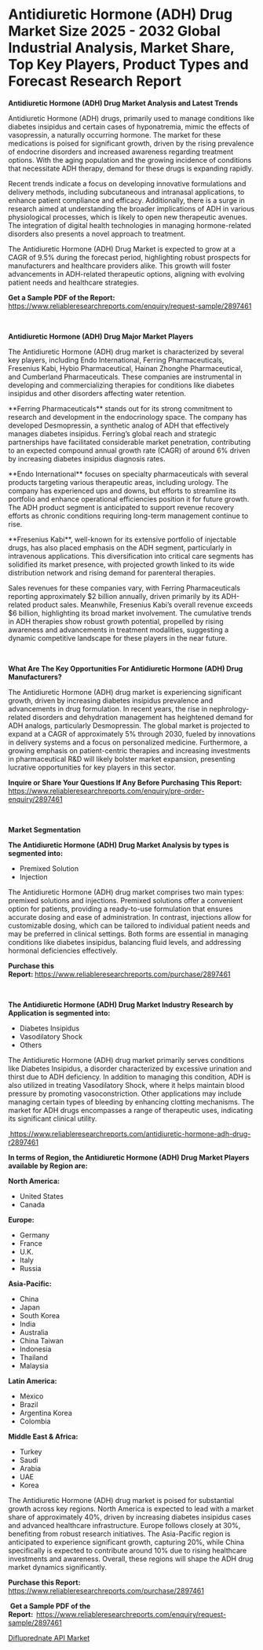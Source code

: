 <p><h1>Antidiuretic Hormone (ADH) Drug Market Size 2025 - 2032 Global Industrial Analysis, Market Share, Top Key Players, Product Types and Forecast Research Report</h1></p><p><strong>Antidiuretic Hormone (ADH) Drug Market Analysis and Latest Trends</strong></p>
<p><p>Antidiuretic Hormone (ADH) drugs, primarily used to manage conditions like diabetes insipidus and certain cases of hyponatremia, mimic the effects of vasopressin, a naturally occurring hormone. The market for these medications is poised for significant growth, driven by the rising prevalence of endocrine disorders and increased awareness regarding treatment options. With the aging population and the growing incidence of conditions that necessitate ADH therapy, demand for these drugs is expanding rapidly.</p><p>Recent trends indicate a focus on developing innovative formulations and delivery methods, including subcutaneous and intranasal applications, to enhance patient compliance and efficacy. Additionally, there is a surge in research aimed at understanding the broader implications of ADH in various physiological processes, which is likely to open new therapeutic avenues. The integration of digital health technologies in managing hormone-related disorders also presents a novel approach to treatment.</p><p>The Antidiuretic Hormone (ADH) Drug Market is expected to grow at a CAGR of 9.5% during the forecast period, highlighting robust prospects for manufacturers and healthcare providers alike. This growth will foster advancements in ADH-related therapeutic options, aligning with evolving patient needs and healthcare strategies.</p></p>
<p><strong>Get a Sample PDF of the Report:&nbsp;</strong> <a href="https://www.reliableresearchreports.com/enquiry/request-sample/2897461?utm_campaign=3322&utm_medium=2&utm_source=Github&utm_content=ia&utm_term=15032025&utm_id=antidiuretic-hormone-adh-drug">https://www.reliableresearchreports.com/enquiry/request-sample/2897461</a></p>
<p>&nbsp;</p>
<p><strong>Antidiuretic Hormone (ADH) Drug Major Market Players</strong></p>
<p><p>The Antidiuretic Hormone (ADH) drug market is characterized by several key players, including Endo International, Ferring Pharmaceuticals, Fresenius Kabi, Hybio Pharmaceutical, Hainan Zhonghe Pharmaceutical, and Cumberland Pharmaceuticals. These companies are instrumental in developing and commercializing therapies for conditions like diabetes insipidus and other disorders affecting water retention.</p><p>**Ferring Pharmaceuticals** stands out for its strong commitment to research and development in the endocrinology space. The company has developed Desmopressin, a synthetic analog of ADH that effectively manages diabetes insipidus. Ferring’s global reach and strategic partnerships have facilitated considerable market penetration, contributing to an expected compound annual growth rate (CAGR) of around 6% driven by increasing diabetes insipidus diagnosis rates.</p><p>**Endo International** focuses on specialty pharmaceuticals with several products targeting various therapeutic areas, including urology. The company has experienced ups and downs, but efforts to streamline its portfolio and enhance operational efficiencies position it for future growth. The ADH product segment is anticipated to support revenue recovery efforts as chronic conditions requiring long-term management continue to rise.</p><p>**Fresenius Kabi**, well-known for its extensive portfolio of injectable drugs, has also placed emphasis on the ADH segment, particularly in intravenous applications. This diversification into critical care segments has solidified its market presence, with projected growth linked to its wide distribution network and rising demand for parenteral therapies.</p><p>Sales revenues for these companies vary, with Ferring Pharmaceuticals reporting approximately $2 billion annually, driven primarily by its ADH-related product sales. Meanwhile, Fresenius Kabi’s overall revenue exceeds $6 billion, highlighting its broad market involvement. The cumulative trends in ADH therapies show robust growth potential, propelled by rising awareness and advancements in treatment modalities, suggesting a dynamic competitive landscape for these players in the near future.</p></p>
<p>&nbsp;</p>
<p><strong>What Are The Key Opportunities For Antidiuretic Hormone (ADH) Drug Manufacturers?</strong></p>
<p><p>The Antidiuretic Hormone (ADH) drug market is experiencing significant growth, driven by increasing diabetes insipidus prevalence and advancements in drug formulation. In recent years, the rise in nephrology-related disorders and dehydration management has heightened demand for ADH analogs, particularly Desmopressin. The global market is projected to expand at a CAGR of approximately 5% through 2030, fueled by innovations in delivery systems and a focus on personalized medicine. Furthermore, a growing emphasis on patient-centric therapies and increasing investments in pharmaceutical R&D will likely bolster market expansion, presenting lucrative opportunities for key players in this sector.</p></p>
<p><strong>Inquire or Share Your Questions If Any Before Purchasing This Report:</strong> <a href="https://www.reliableresearchreports.com/enquiry/pre-order-enquiry/2897461?utm_campaign=3322&utm_medium=2&utm_source=Github&utm_content=ia&utm_term=15032025&utm_id=antidiuretic-hormone-adh-drug">https://www.reliableresearchreports.com/enquiry/pre-order-enquiry/2897461</a></p>
<p>&nbsp;</p>
<p><strong>Market Segmentation</strong></p>
<p><strong>The Antidiuretic Hormone (ADH) Drug Market Analysis by types is segmented into:</strong></p>
<p><ul><li>Premixed Solution</li><li>Injection</li></ul></p>
<p><p>The Antidiuretic Hormone (ADH) drug market comprises two main types: premixed solutions and injections. Premixed solutions offer a convenient option for patients, providing a ready-to-use formulation that ensures accurate dosing and ease of administration. In contrast, injections allow for customizable dosing, which can be tailored to individual patient needs and may be preferred in clinical settings. Both forms are essential in managing conditions like diabetes insipidus, balancing fluid levels, and addressing hormonal deficiencies effectively.</p></p>
<p><strong>Purchase this Report:&nbsp;</strong><a href="https://www.reliableresearchreports.com/purchase/2897461?utm_campaign=3322&utm_medium=2&utm_source=Github&utm_content=ia&utm_term=15032025&utm_id=antidiuretic-hormone-adh-drug">https://www.reliableresearchreports.com/purchase/2897461</a></p>
<p>&nbsp;</p>
<p><strong>The Antidiuretic Hormone (ADH) Drug Market Industry Research by Application is segmented into:</strong></p>
<p><ul><li>Diabetes Insipidus</li><li>Vasodilatory Shock</li><li>Others</li></ul></p>
<p><p>The Antidiuretic Hormone (ADH) drug market primarily serves conditions like Diabetes Insipidus, a disorder characterized by excessive urination and thirst due to ADH deficiency. In addition to managing this condition, ADH is also utilized in treating Vasodilatory Shock, where it helps maintain blood pressure by promoting vasoconstriction. Other applications may include managing certain types of bleeding by enhancing clotting mechanisms. The market for ADH drugs encompasses a range of therapeutic uses, indicating its significant clinical utility.</p></p>
<p><a href="https://www.reliableresearchreports.com/antidiuretic-hormone-adh-drug-r2897461?utm_campaign=3322&utm_medium=2&utm_source=Github&utm_content=ia&utm_term=15032025&utm_id=antidiuretic-hormone-adh-drug">&nbsp;https://www.reliableresearchreports.com/antidiuretic-hormone-adh-drug-r2897461</a></p>
<p><strong>In terms of Region, the Antidiuretic Hormone (ADH) Drug Market Players available by Region are:</strong></p>
<p>
    <p> <strong> North America: </strong>
        <ul>
            <li>United States</li>
            <li>Canada</li>
        </ul>
        </p> 
    <p> <strong> Europe: </strong>
        <ul>
            <li>Germany</li>
            <li>France</li>
            <li>U.K.</li>
            <li>Italy</li>
            <li>Russia</li>
        </ul>
        </p> 
    <p> <strong> Asia-Pacific: </strong>
        <ul>
            <li>China</li>
            <li>Japan</li>
            <li>South Korea</li>
            <li>India</li>
            <li>Australia</li>
            <li>China Taiwan</li>
            <li>Indonesia</li>
            <li>Thailand</li>
            <li>Malaysia</li>
        </ul>
        </p> 
    <p> <strong> Latin America: </strong>
        <ul>
            <li>Mexico</li>
            <li>Brazil</li>
            <li>Argentina Korea</li>
            <li>Colombia</li>
        </ul>
        </p> 
    <p> <strong> Middle East & Africa: </strong>
        <ul>
            <li>Turkey</li>
            <li>Saudi</li>
            <li>Arabia</li>
            <li>UAE</li>
            <li>Korea</li>
        </ul>
    </p>
    </p>
<p><p>The Antidiuretic Hormone (ADH) drug market is poised for substantial growth across key regions. North America is expected to lead with a market share of approximately 40%, driven by increasing diabetes insipidus cases and advanced healthcare infrastructure. Europe follows closely at 30%, benefiting from robust research initiatives. The Asia-Pacific region is anticipated to experience significant growth, capturing 20%, while China specifically is expected to contribute around 10% due to rising healthcare investments and awareness. Overall, these regions will shape the ADH drug market dynamics significantly.</p></p>
<p><strong>Purchase this Report: </strong><a href="https://www.reliableresearchreports.com/purchase/2897461?utm_campaign=3322&utm_medium=2&utm_source=Github&utm_content=ia&utm_term=15032025&utm_id=antidiuretic-hormone-adh-drug">https://www.reliableresearchreports.com/purchase/2897461</a></p>
<p>&nbsp;<strong>Get a Sample PDF of the Report:&nbsp;&nbsp;</strong><a href="https://www.reliableresearchreports.com/enquiry/request-sample/2897461?utm_campaign=3322&utm_medium=2&utm_source=Github&utm_content=ia&utm_term=15032025&utm_id=antidiuretic-hormone-adh-drug">https://www.reliableresearchreports.com/enquiry/request-sample/2897461</a></p>
<p><strong></strong></p>
<p><p><a href="https://github.com/spoorsusama/Market-Research-Report-List-1/blob/main/difluprednate-api-market.md?utm_campaign=3322&utm_medium=2&utm_source=Github&utm_content=ia&utm_term=15032025&utm_id=antidiuretic-hormone-adh-drug">Difluprednate API Market</a></p></p>
